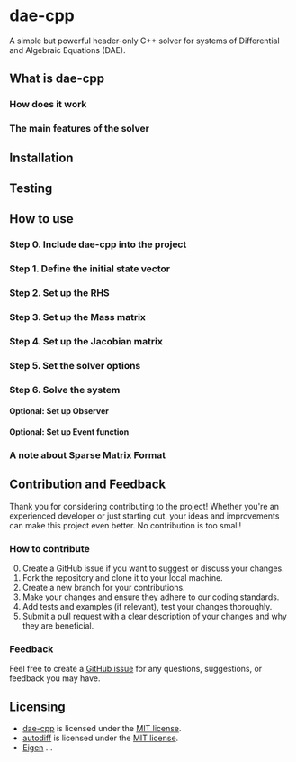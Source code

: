 # dae-cpp

A simple but powerful header-only C++ solver for systems of Differential and Algebraic Equations (DAE).

## What is dae-cpp

### How does it work

### The main features of the solver

## Installation

## Testing

## How to use

### Step 0. Include dae-cpp into the project

### Step 1. Define the initial state vector

### Step 2. Set up the RHS

### Step 3. Set up the Mass matrix

### Step 4. Set up the Jacobian matrix

### Step 5. Set the solver options

### Step 6. Solve the system

#### Optional: Set up Observer

#### Optional: Set up Event function

### A note about Sparse Matrix Format

## Contribution and Feedback

Thank you for considering contributing to the project! Whether you're an experienced developer or just starting out, your ideas and improvements can make this project even better. No contribution is too small!

### How to contribute

0. Create a GitHub issue if you want to suggest or discuss your changes.
1. Fork the repository and clone it to your local machine.
2. Create a new branch for your contributions.
3. Make your changes and ensure they adhere to our coding standards.
4. Add tests and examples (if relevant), test your changes thoroughly.
5. Submit a pull request with a clear description of your changes and why they are beneficial.

### Feedback

Feel free to create a [GitHub issue](https://github.com/ikorotkin/dae-cpp/issues) for any questions, suggestions, or feedback you may have.

## Licensing

- [dae-cpp](https://github.com/ikorotkin/dae-cpp) is licensed under the [MIT license](https://github.com/ikorotkin/dae-cpp/blob/master/LICENSE).
- [autodiff](https://github.com/autodiff/autodiff) is licensed under the [MIT license](https://github.com/autodiff/autodiff/blob/main/LICENSE).
- [Eigen]() ...
